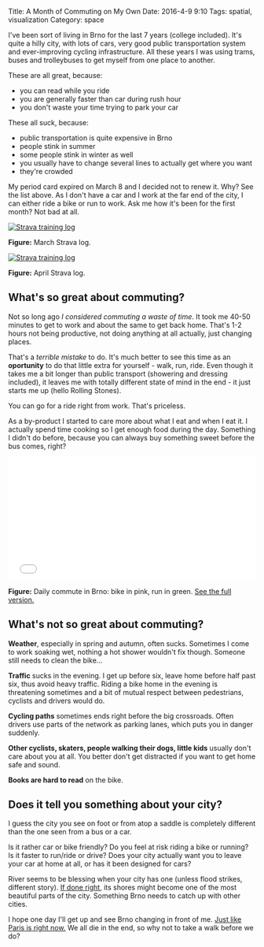 Title: A Month of Commuting on My Own
Date: 2016-4-9 9:10
Tags: spatial, visualization
Category: space

I've been sort of living in Brno for the last 7 years (college included). It's quite a hilly city, with lots of cars, very good public transportation system and ever-improving cycling infrastructure. All these years I was using trams, buses and trolleybuses to get myself from one place to another. 

These are all great, because:

* you can read while you ride
* you are generally faster than car during rush hour
* you don't waste your time trying to park your car

These all suck, because:

* public transportation is quite expensive in Brno
* people stink in summer
* some people stink in winter as well
* you usually have to change several lines to actually get where you want
* they're crowded

My period card expired on March 8 and I decided not to renew it. Why? See the list above. As I don't have a car and I work at the far end of the city, I can either ride a bike or run to work. Ask me how it's been for the first month? Not bad at all.

<div class="text-center"><a href="{filename}/assets/a-month-of-commuting-on-my-own/training_calendar.png"><img src="{filename}/assets/a-month-of-commuting-on-my-own/training_calendar_small.png" title="Strava training log" class="img-rounded"></a><p><strong>Figure:</strong> March Strava log.</p></div>

<div class="text-center"><a href="{filename}/assets/a-month-of-commuting-on-my-own/training_calendar2.png"><img src="{filename}/assets/a-month-of-commuting-on-my-own/training_calendar_small2.png" title="Strava training log" class="img-rounded"></a><p><strong>Figure:</strong> April Strava log.</p></div>

## What's so great about commuting?

Not so long ago *I considered commuting a waste of time*. It took me 40-50 minutes to get to work and about the same to get back home. That's 1-2 hours not being productive, not doing anything at all actually, just changing places.

That's a *terrible mistake* to do. It's much better to see this time as an **oportunity** to do that little extra for yourself - walk, run, ride. Even though it takes me a bit longer than public transport (showering and dressing included), it leaves me with totally different state of mind in the end - it just starts me up (hello Rolling Stones).

You can go for a ride right from work. That's priceless.

As a by-product I started to care more about what I eat and when I eat it. I actually spend time cooking so I get enough food during the day. Something I didn't do before, because you can always buy something sweet before the bus comes, right?

<div class="text-center"><a href="{filename}/assets/a-month-of-commuting-on-my-own/map.pdf"><embed width="100%" height="250px" src="{filename}/assets/a-month-of-commuting-on-my-own/map.pdf" title="Daily commute in Brno" class="img-rounded" type="application/pdf"></a><p><strong>Figure:</strong> Daily commute in Brno: bike in pink, run in green. <a href="{filename}/assets/a-month-of-commuting-on-my-own/map.pdf">See the full version.</a></p></div>

## What's not so great about commuting?

**Weather**, especially in spring and autumn, often sucks. Sometimes I come to work soaking wet, nothing a hot shower wouldn't fix though. Someone still needs to clean the bike&hellip;

**Traffic** sucks in the evening. I get up before six, leave home before half past six, thus avoid heavy traffic. Riding a bike home in the evening is threatening sometimes and a bit of mutual respect between pedestrians, cyclists and drivers would do.

**Cycling paths** sometimes ends right before the big crossroads. Often drivers use parts of the network as parking lanes, which puts you in danger suddenly.

**Other cyclists, skaters, people walking their dogs, little kids** usually don't care about you at all. You better don't get distracted if you want to get home safe and sound.

**Books are hard to read** on the bike.

## Does it tell you something about your city?

I guess the city you see on foot or from atop a saddle is completely different than the one seen from a bus or a car. 

Is it rather car or bike friendly? Do you feel at risk riding a bike or running? Is it faster to run/ride or drive? Does your city actually want you to leave your car at home at all, or has it been designed for cars?

River seems to be blessing when your city has one (unless flood strikes, different story). [If done right](https://goo.gl/maps/T6wMLSCFzZU2), its shores might become one of the most beautiful parts of the city. Something Brno needs to catch up with other cities.

I hope one day I'll get up and see Brno changing in front of me. [Just like Paris is right now.](http://www.fastcoexist.com/3058685/paris-is-redesigning-its-major-intersections-for-pedestrians-not-cars) We all die in the end, so why not to take a walk before we do?